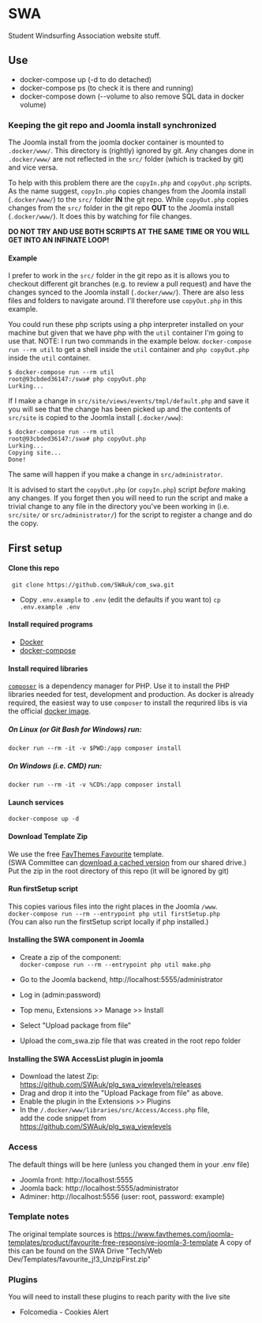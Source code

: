 SWA
==================

Student Windsurfing Association website stuff.

## Use
* docker-compose up (-d to do detached)
* docker-compose ps (to check it is there and running)
* docker-compose down (--volume to also remove SQL data in docker volume)

### Keeping the git repo and Joomla install synchronized
The Joomla install from the joomla docker container is mounted to `.docker/www/`. This directory is (rightly) ignored by git. Any changes done in `.docker/www/` are not reflected in the `src/` folder (which is tracked by git) and vice versa.

To help with this problem there are the `copyIn.php` and `copyOut.php` scripts. As the name suggest, `copyIn.php` copies changes from the Joomla install (`.docker/www/`) to the `src/` folder **IN** the git repo. While `copyOut.php` copies changes from the `src/` folder in the git repo **OUT** to the Joomla install (`.docker/www/`). It does this by watching for file changes.

**DO NOT TRY AND USE BOTH SCRIPTS AT THE SAME TIME OR YOU WILL GET INTO AN INFINATE LOOP!**

#### Example
I prefer to work in the `src/` folder in the git repo as it is allows you to checkout different git branches (e.g. to review a pull request) and have the changes synced to the Joomla install (`.docker/www/`). There are also less files and folders to navigate around. I'll therefore use `copyOut.php` in this example.

You could run these php scripts using a php interpreter installed on your machine but given that we have php with the `util` container I'm going to use that. NOTE: I run two commands in the example below. `docker-compose run --rm util` to get a shell inside the `util` container and `php copyOut.php` inside the `util` container.

```
$ docker-compose run --rm util
root@93cbded36147:/swa# php copyOut.php
Lurking...
```

If I make a change in `src/site/views/events/tmpl/default.php` and save it you will see that the change has been picked up and the contents of `src/site` is copied to the Joomla install (`.docker/www`):

```
$ docker-compose run --rm util
root@93cbded36147:/swa# php copyOut.php
Lurking...
Copying site...
Done!
```

The same will happen if you make a change in `src/administrator`. 

It is advised to start the `copyOut.php` (or `copyIn.php`) script *before* making any changes. If you forget then you will need to run the script and make a trivial change to any file in the directory you've been working in (i.e. `src/site/` or `src/administrator/`) for the script to register a change and do the copy.

## First setup

#### Clone this repo
``` git clone https://github.com/SWAuk/com_swa.git```
 * Copy `.env.example` to `.env` (edit the defaults if you want to)
 ``` cp .env.example .env ```

#### Install required programs
 * [Docker](https://docs.docker.com/install/)
 * [docker-compose](https://docs.docker.com/compose/install/)

#### Install required libraries
[`composer`](https://getcomposer.org/) is a dependency manager for PHP. Use it to install the PHP libraries needed for test, development and production.
As docker is already required, the easiest way to use `composer` to install the requrired libs is via the official [docker image](https://hub.docker.com/_/composer).
##### On Linux (or Git Bash for Windows) run:
```
docker run --rm -it -v $PWD:/app composer install
```

##### On Windows (i.e. CMD) run: 
```
docker run --rm -it -v %CD%:/app composer install
```

#### Launch services
```docker-compose up -d```

#### Download Template Zip
We use the free [FavThemes Favourite](https://www.favthemes.com/joomla-templates/product/favourite-free-responsive-joomla-3-template) template. \
(SWA Committee can [download a cached version](https://drive.google.com/file/d/1IoYZcvmlIyUrFKyh96wWWJgff5qbhdjK/view) from our shared drive.) \
Put the zip in the root directory of this repo (it will be ignored by git)

#### Run firstSetup script
This copies various files into the right places in the Joomla `/www`.\
``` docker-compose run --rm --entrypoint php util firstSetup.php ```\
(You can also run the firstSetup script locally if php installed.)

#### Installing the SWA component in Joomla

* Create a zip of the component:\
``` docker-compose run --rm --entrypoint php util make.php ```

* Go to the Joomla backend, http://localhost:5555/administrator
* Log in (admin:password)
* Top menu, Extensions >> Manage >> Install
* Select "Upload package from file"
* Upload the com_swa.zip file that was created in the root repo folder


#### Installing the SWA AccessList plugin in joomla
* Download the latest Zip:\
https://github.com/SWAuk/plg_swa_viewlevels/releases
* Drag and drop it into the "Upload Package from file" as above.
* Enable the plugin in the Extensions >> Plugins
* In the `/.docker/www/libraries/src/Access/Access.php` file, \
add the code snippet from https://github.com/SWAuk/plg_swa_viewlevels

### Access
The default things will be here (unless you changed them in your .env file)

* Joomla front: http://localhost:5555
* Joomla back: http://localhost:5555/administrator
* Adminer: http://localhost:5556 (user: root, password: example)


### Template notes
The original template sources is https://www.favthemes.com/joomla-templates/product/favourite-free-responsive-joomla-3-template
A copy of this can be found on the SWA Drive "Tech/Web Dev/Templates/favourite_j!3_UnzipFirst.zip"

### Plugins
You will need to install these plugins to reach parity with the live site

* Folcomedia - Cookies Alert
